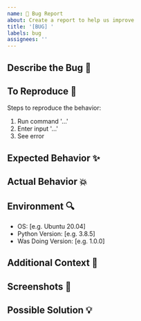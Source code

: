 ```yaml
---
name: 🐛 Bug Report
about: Create a report to help us improve
title: '[BUG] '
labels: bug
assignees: ''
---
```


## Describe the Bug 🐛
<!-- A clear and concise description of what the bug is -->

## To Reproduce 🔄
Steps to reproduce the behavior:
1. Run command '...'
2. Enter input '...'
3. See error

## Expected Behavior ✨
<!-- A clear and concise description of what you expected to happen -->

## Actual Behavior 💥
<!-- What actually happened -->

## Environment 🔍
<!-- Please complete the following information -->
- OS: [e.g. Ubuntu 20.04]
- Python Version: [e.g. 3.8.5]
- Was Doing Version: [e.g. 1.0.0]

## Additional Context 📝
<!-- Add any other context about the problem here -->

## Screenshots 📸
<!-- If applicable, add screenshots to help explain your problem -->

## Possible Solution 💡
<!-- Optional: suggest a fix/reason for the bug -->
